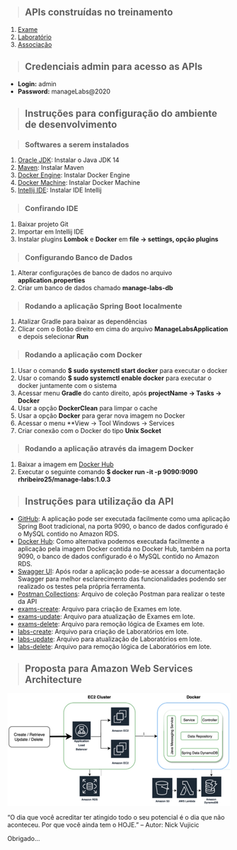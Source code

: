 > ## APIs construídas no treinamento

1. [Exame](./requirements/examination.md)
2. [Laboratório](./requirements/laboratory.md)
3. [Associação](./requirements/association.md)

> ## Credenciais admin para acesso as APIs

- **Login:** admin
- **Password:** manageLabs@2020

> ## Instruções para configuração do ambiente de desenvolvimento

> ### Softwares a serem instalados

1. [Oracle JDK](https://www.oracle.com/java/technologies/javase-downloads.html): Instalar o Java JDK 14
2. [Maven](https://maven.apache.org/download.cgi?Preferred=ftp://ftp.osuosl.org/pub/apache): Instalar Maven
3. [Docker Engine](https://docs.docker.com/docker-for-windows/install): Instalar Docker Engine
4. [Docker Machine](https://docs.docker.com/machine/install-machine/): Instalar Docker Machine
4. [Intellij IDE](https://www.jetbrains.com/pt-br/idea/download/#section=windows): Instalar IDE Intellij

> ### Confirando IDE

1. Baixar projeto Git
2. Importar em Intellij IDE
3. Instalar plugins **Lombok** e **Docker** em **file -> settings, opção plugins**

> ### Configurando Banco de Dados

1. Alterar configurações de banco de dados no arquivo **application.properties**
2. Criar um banco de dados chamado **manage-labs-db**

> ### Rodando a aplicação Spring Boot localmente

1. Atalizar Gradle para baixar as dependências
2. Clicar com o Botão direito em cima do arquivo **ManageLabsApplication** e depois selecionar **Run**

> ### Rodando a aplicação com Docker

1. Usar o comando **$ sudo systemctl start docker** para executar o docker
2. Usar o comando **$ sudo systemctl enable docker** para executar o docker juntamente com o sistema
3. Acessar menu **Gradle** do canto direito, após **projectName -> Tasks -> Docker**
4. Usar a opção **DockerClean** para limpar o cache
5. Usar a opção **Docker** para gerar nova imagem no Docker
6. Acessar o menu **View -> Tool Windows -> Services
7. Criar conexão com o Docker do tipo **Unix Socket**

> ### Rodando a aplicação através da imagem Docker

1. Baixar a imagem em [Docker Hub](https://hub.docker.com/repository/docker/rhribeiro25/manage-labs)
2. Executar o seguinte comando **$ docker run -it -p 9090:9090 rhribeiro25/manage-labs:1.0.3**

> ## Instruções para utilização da API

- [GitHub](https://github.com/rhribeiro25/manageLabs): A aplicação pode ser executada facilmente como uma aplicação Spring Boot tradicional, na porta 9090, o banco de dados configurado é o MySQL contido no Amazon RDS.
- [Docker Hub](https://hub.docker.com/repository/docker/rhribeiro25/manage-labs): Como alternativa podemos executada facilmente a aplicação pela imagem Docker contida no Docker Hub, também na porta 9090, o banco de dados configurado é o MySQL contido no Amazon RDS.
- [Swagger UI](http://localhost:9090/swagger-ui.html): Após rodar a aplicação pode-se acessar a documentação Swagger para melhor esclarecimento das funcionalidades podendo ser realizado os testes pela própria ferramenta.
- [Postman Collections](src/main/resources/postmanCollection/manage-labs-postman-collections.json): Arquivo de coleção Postman para realizar o teste da API
- [exams-create](src/main/resources/files/csv/exams-create.csv): Arquivo para criação de Exames em lote.
- [exams-update](src/main/resources/files/csv/exams-update.csv): Arquivo para atualização de Exames em lote.
- [exams-delete](src/main/resources/files/csv/exams-delete.csv): Arquivo para remoção lógica de Exames em lote.
- [labs-create](src/main/resources/files/csv/labs-create.csv): Arquivo para criação de Laboratórios em lote.
- [labs-update](src/main/resources/files/csv/labs-update.csv): Arquivo para atualização de Laboratórios em lote.
- [labs-delete](src/main/resources/files/csv/labs-delete.csv): Arquivo para remoção lógica de Laboratórios em lote.

> ## Proposta para Amazon Web Services Architecture

![Diagrama da aplicação e serviços AWS utilizados](src/main/resources/images/manage-labs-architecture.jpg)




“O dia que você acreditar ter atingido todo o seu potencial é o dia que não aconteceu. Por que você ainda tem o HOJE.” – Autor: Nick Vujicic

Obrigado...
